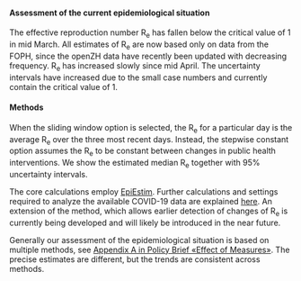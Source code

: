 <h4>Assessment of the current epidemiological situation</h4>

The effective reproduction number R<sub>e</sub> has fallen below the critical value of 1 in mid March. All estimates of R<sub>e</sub> are now based only on data from the FOPH, since the openZH data have recently been updated with decreasing frequency. R<sub>e</sub> has increased slowly since mid April. The uncertainty intervals have increased due to the small case numbers and currently contain the critical value of 1.

<h4>Methods</h4>

When the sliding window option is selected, the R<sub>e</sub> for a particular day is the average R<sub>e</sub> over the three most recent days. Instead, the stepwise constant option assumes the R<sub>e</sub> to be constant between changes in public health interventions. We show the estimated median R<sub>e</sub> together with 95% uncertainty intervals.

The core calculations employ [EpiEstim](https://academic.oup.com/aje/article/178/9/1505/89262). Further calculations and settings required to analyze the available COVID-19 data are explained [here](https://smw.ch/article/doi/smw.2020.20271). An extension of the method, which allows earlier detection of changes of R<sub>e</sub> is currently being developed and will likely be introduced in the near future.

Generally our assessment of the epidemiological situation is based on multiple methods, see [Appendix A in Policy Brief «Effect of Measures»](https://ncs-tf.ch/de/policy-briefs/effect-of-measures-21-april-20-en/download). The precise estimates are different, but the trends are consistent across methods.
